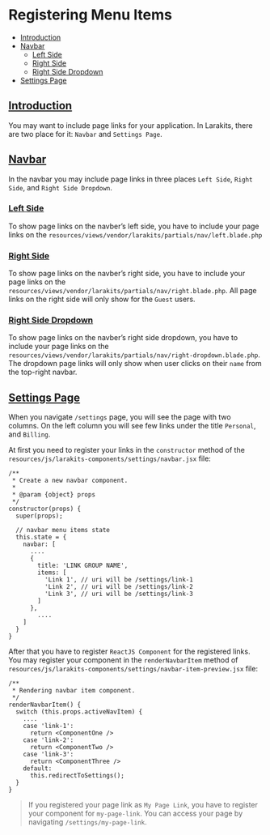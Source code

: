 # Registering Menu Items
* [Introduction](#introduction)
* [Navbar](#navbar)
	* [Left Side](#navbar-left-side)
	* [Right Side](#navbar-right-side)
	* [Right Side Dropdown](#navbar-right-side-dropdown)
* [Settings Page](#settings-page)

## [Introduction](#introduction)
You may want to include page links for your application. In Larakits, there are two place for it: `Navbar` and `Settings Page`.

## [Navbar](#navbar)
In the navbar you may include page links in three places `Left Side`, `Right Side`, and `Right Side Dropdown`.

### [Left Side](#navbar-left-side)
To show page links on the navber’s left side, you have to include your page links on the `resources/views/vendor/larakits/partials/nav/left.blade.php`

### [Right Side](#navbar-right-side)
To show page links on the navber’s right side, you have to include your page links on the `resources/views/vendor/larakits/partials/nav/right.blade.php`. All page links on the right side will only show for the `Guest` users.

### [Right Side Dropdown](#navbar-right-side-dropdown)
To show page links on the navber’s right side dropdown, you have to include your page links on the `resources/views/vendor/larakits/partials/nav/right-dropdown.blade.php`. The dropdown page links will only show when user clicks on their `name` from the top-right navbar.

## [Settings Page](#settings-page)
When you navigate `/settings` page, you will see the page with two columns. On the left column you will see few links under the title `Personal`, and `Billing`. 

At first you need to register your links in the `constructor` method of the `resources/js/larakits-components/settings/navbar.jsx` file:

```
/**
 * Create a new navbar component.
 * 
 * @param {object} props 
 */
constructor(props) {
  super(props);

  // navbar menu items state
  this.state = {
    navbar: [
      ....
      {
        title: 'LINK GROUP NAME',
        items: [
          'Link 1', // uri will be /settings/link-1
          'Link 2', // uri will be /settings/link-2
          'Link 3', // uri will be /settings/link-3
        ]
      },
		....
    ]
  }
}
```

After that you have to register `ReactJS Component` for the registered links. You may register your component in the `renderNavbarItem` method of `resources/js/larakits-components/settings/navbar-item-preview.jsx` file:

```
/**
 * Rendering navbar item component.
 */
renderNavbarItem() {
  switch (this.props.activeNavItem) {
    ....
    case 'link-1':
      return <ComponentOne />
    case 'link-2':
      return <ComponentTwo />
    case 'link-3':
      return <ComponentThree />
    default:
      this.redirectToSettings();
  }
}
```

> If you registered your page link as `My Page Link`, you have to register your component for `my-page-link`. You can access your page by navigating `/settings/my-page-link`.